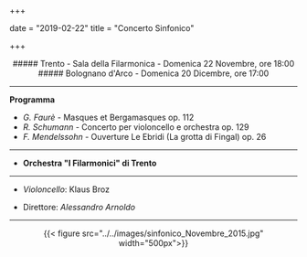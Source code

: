 +++

date = "2019-02-22"
title = "Concerto Sinfonico"

+++

<center>
##### Trento - Sala della Filarmonica - Domenica 22 Novembre, ore 18:00
##### Bolognano d'Arco - Domenica 20 Dicembre, ore 17:00
</center>

---

**Programma**

* *G. Faurè* -  Masques et Bergamasques op. 112
* *R. Schumann* -  Concerto per violoncello e orchestra op. 129
* *F. Mendelssohn* - Ouverture Le Ebridi (La grotta di Fingal) op. 26


---

* **Orchestra "I Filarmonici" di Trento**

---

* *Violoncello*: Klaus Broz

* Direttore:  *Alessandro Arnoldo*

---

<center>

{{< figure src="../../images/sinfonico_Novembre_2015.jpg" width="500px">}}

</center>